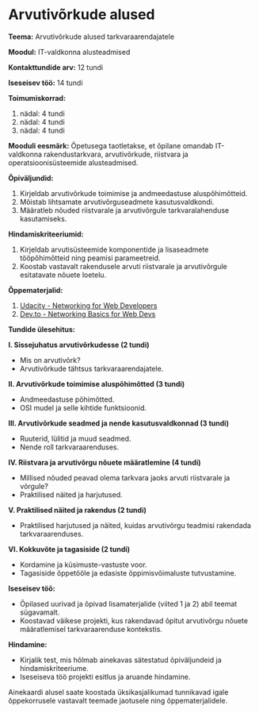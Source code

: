 # Arvutivõrkude alused
**Teema:** Arvutivõrkude alused tarkvaraarendajatele

**Moodul:** IT-valdkonna alusteadmised

**Kontakttundide arv:** 12 tundi

**Iseseisev töö:** 14 tundi

**Toimumiskorrad:**
1. nädal: 4 tundi
2. nädal: 4 tundi
3. nädal: 4 tundi

**Mooduli eesmärk:** Õpetusega taotletakse, et õpilane omandab IT-valdkonna rakendustarkvara, arvutivõrkude, riistvara ja operatsioonisüsteemide alusteadmised.

**Õpiväljundid:**
1. Kirjeldab arvutivõrkude toimimise ja andmeedastuse aluspõhimõtteid.
2. Mõistab lihtsamate arvutivõrguseadmete kasutusvaldkondi.
3. Määratleb nõuded riistvarale ja arvutivõrgule tarkvaralahenduse kasutamiseks.

**Hindamiskriteeriumid:**
1. Kirjeldab arvutisüsteemide komponentide ja lisaseadmete tööpõhimõtteid ning peamisi parameetreid.
2. Koostab vastavalt rakendusele arvuti riistvarale ja arvutivõrgule esitatavate nõuete loetelu.

**Õppematerjalid:**
1. [Udacity - Networking for Web Developers](https://www.udacity.com/course/networking-for-web-developers--ud256)
2. [Dev.to - Networking Basics for Web Devs](https://dev.to/codedamn/networking-basics-for-web-devs-kfe)

**Tundide ülesehitus:**

**I. Sissejuhatus arvutivõrkudesse (2 tundi)**
- Mis on arvutivõrk?
- Arvutivõrkude tähtsus tarkvaraarendajatele.

**II. Arvutivõrkude toimimise aluspõhimõtted (3 tundi)**
- Andmeedastuse põhimõtted.
- OSI mudel ja selle kihtide funktsioonid.

**III. Arvutivõrkude seadmed ja nende kasutusvaldkonnad (3 tundi)**
- Ruuterid, lülitid ja muud seadmed.
- Nende roll tarkvaraarenduses.

**IV. Riistvara ja arvutivõrgu nõuete määratlemine (4 tundi)**
- Millised nõuded peavad olema tarkvara jaoks arvuti riistvarale ja võrgule?
- Praktilised näited ja harjutused.

**V. Praktilised näited ja rakendus (2 tundi)**
- Praktilised harjutused ja näited, kuidas arvutivõrgu teadmisi rakendada tarkvaraarenduses.

**VI. Kokkuvõte ja tagasiside (2 tundi)**
- Kordamine ja küsimuste-vastuste voor.
- Tagasiside õppetööle ja edasiste õppimisvõimaluste tutvustamine.

**Iseseisev töö:**
- Õpilased uurivad ja õpivad lisamaterjalide (viited 1 ja 2) abil teemat sügavamalt.
- Koostavad väikese projekti, kus rakendavad õpitut arvutivõrgu nõuete määratlemisel tarkvaraarenduse kontekstis.

**Hindamine:**
- Kirjalik test, mis hõlmab ainekavas sätestatud õpiväljundeid ja hindamiskriteeriume.
- Iseseiseva töö projekti esitlus ja aruande hindamine.

Ainekaardi alusel saate koostada üksikasjalikumad tunnikavad igale õppekorrusele vastavalt teemade jaotusele ning õppematerjalidele.
